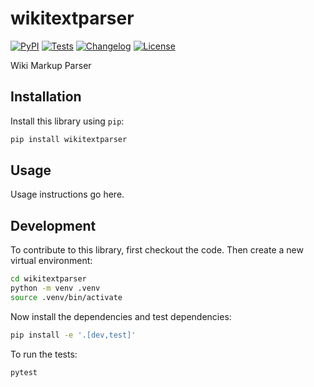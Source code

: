 # wikitextparser

[![PyPI](https://img.shields.io/pypi/v/wikitextparser.svg)](https://pypi.org/project/wikitextparser/)
[![Tests](https://github.com/santhoshtr/wikitextparser/actions/workflows/test.yml/badge.svg)](https://github.com/santhoshtr/wikitextparser/actions/workflows/test.yml)
[![Changelog](https://img.shields.io/github/v/release/santhoshtr/wikitextparser?include_prereleases&label=changelog)](https://github.com/santhoshtr/wikitextparser/releases)
[![License](https://img.shields.io/badge/license-Apache%202.0-blue.svg)](https://github.com/santhoshtr/wikitextparser/blob/main/LICENSE)

Wiki Markup Parser

## Installation

Install this library using `pip`:
```bash
pip install wikitextparser
```
## Usage

Usage instructions go here.

## Development

To contribute to this library, first checkout the code. Then create a new virtual environment:
```bash
cd wikitextparser
python -m venv .venv
source .venv/bin/activate
```
Now install the dependencies and test dependencies:
```bash
pip install -e '.[dev,test]'
```
To run the tests:
```bash
pytest
```

